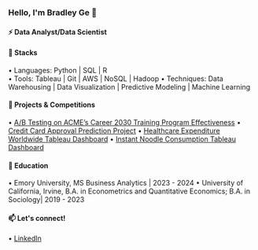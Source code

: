 ### Hello, I'm Bradley Ge 👋

#### ⚡ Data Analyst/Data Scientist

#### 🔨 Stacks 

•⁠  ⁠Languages: Python | SQL | R  
•⁠  ⁠Tools: Tableau | Git | AWS | NoSQL | Hadoop 
•⁠  ⁠Techniques: Data Warehousing | Data Visualization | Predictive Modeling | Machine Learning 

#### 🌱 Projects & Competitions
•⁠  ⁠[A/B Testing on ACME’s Career 2030 Training Program Effectiveness](https://github.com/BradleyGe/BradleyGe/assets/141160516/c5c7f992-6874-4f35-9aec-9479555def6d)
•⁠  ⁠[Credit Card Approval Prediction Project](https://github.com/BradleyGe/BradleyGe/assets/141160516/53094fd8-c903-409a-b49e-eb4eeed14dcc)
•⁠  ⁠[Healthcare Expenditure Worldwide Tableau Dashboard](https://public.tableau.com/app/profile/bradley.ge2204/viz/Howmuchdideachcountryspendonhealthcare1970-2019/FinalDashboard)
•⁠  ⁠[Instant Noodle Consumption Tableau Dashboard](https://github.com/BradleyGe/BradleyGe/assets/141160516/75d87b3e-b913-4716-b488-b1240eac46ac)

#### 🔭 Education
•⁠  ⁠Emory University, MS Business Analytics | 2023 - 2024
•⁠  ⁠University of California, Irvine, B.A. in Econometrics and Quantitative Economics; B.A. in Sociology| 2019 - 2023

  
#### 📫 Let's connect!
•⁠  ⁠[LinkedIn](https://www.linkedin.com/in/bradleyge/)
